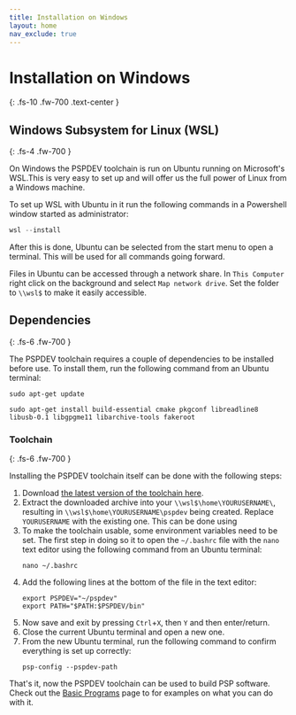 ```yaml
---
title: Installation on Windows
layout: home
nav_exclude: true
---
```


# Installation on Windows
{: .fs-10 .fw-700 .text-center }

## Windows Subsystem for Linux (WSL)
{: .fs-4 .fw-700 }

On Windows the PSPDEV toolchain is run on Ubuntu running on Microsoft's WSL.This is very easy to set up and will offer us the full power of Linux from a Windows machine.

To set up WSL with Ubuntu in it run the following commands in a Powershell window started as administrator:

```powershell
wsl --install
```

After this is done, Ubuntu can be selected from the start menu to open a terminal. This will be used for all commands going forward.

Files in Ubuntu can be accessed through a network share. In `This Computer` right click on the background and select `Map network drive`. Set the folder to `\\wsl$` to make it easily accessible.

## Dependencies
{: .fs-6 .fw-700 }

The PSPDEV toolchain requires a couple of dependencies to be installed before use. To install them, run the following command from an Ubuntu terminal:

```shell
sudo apt-get update
```

```shell
sudo apt-get install build-essential cmake pkgconf libreadline8 libusb-0.1 libgpgme11 libarchive-tools fakeroot
```

### Toolchain 
{: .fs-6 .fw-700 }

Installing the PSPDEV toolchain itself can be done with the following steps:

1. Download [the latest version of the toolchain here](https://github.com/pspdev/pspdev/releases/latest/download/pspdev-ubuntu-latest-x86_64.tar.gz).
2. Extract the downloaded archive into your `\\wsl$\home\YOURUSERNAME\`, resulting in `\\wsl$\home\YOURUSERNAME\pspdev` being created. Replace `YOURUSERNAME` with the existing one. This can be done using 
3. To make the toolchain usable, some environment variables need to be set. The first step in doing so it to open the `~/.bashrc` file with the `nano` text editor using the following command from an Ubuntu terminal:
    ```shell
    nano ~/.bashrc
    ```
4. Add the following lines at the bottom of the file in the text editor:
    ```shell
    export PSPDEV="~/pspdev"
    export PATH="$PATH:$PSPDEV/bin"
    ```
5. Now save and exit by pressing `Ctrl`+`X`, then `Y` and then enter/return.
6. Close the current Ubuntu terminal and open a new one.
7. From the new Ubuntu terminal, run the following command to confirm everything is set up correctly:
    ```shell
    psp-config --pspdev-path
    ```

That's it, now the PSPDEV toolchain can be used to build PSP software. Check out the [Basic Programs](/basic_programs.html) page to for examples on what you can do with it.
